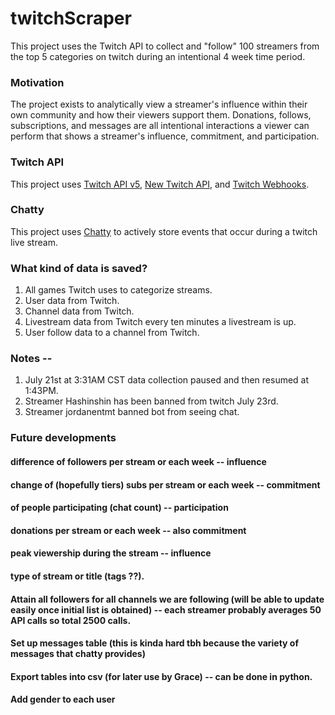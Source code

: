 # twitchScraper
This project uses the Twitch API to collect and "follow" 100 streamers from the top 5 categories on twitch during an intentional 4 week time period.

### Motivation
The project exists to analytically view a streamer's influence within their own community and how their viewers support them. Donations, follows, subscriptions, and messages are all intentional interactions a viewer can perform that shows a streamer's influence, commitment, and participation.

### Twitch API
This project uses [Twitch API v5](https://dev.twitch.tv/docs/v5), [New Twitch API](https://dev.twitch.tv/docs/api), and [Twitch Webhooks](https://dev.twitch.tv/docs/api/webhooks-guide).

### Chatty
This project uses [Chatty](https://chatty.github.io/) to actively store events that occur during a twitch live stream.

### What kind of data is saved?
1. All games Twitch uses to categorize streams.
2. User data from Twitch.
3. Channel data from Twitch.
4. Livestream data from Twitch every ten minutes a livestream is up.
5. User follow data to a channel from Twitch.

### Notes --
1. July 21st at 3:31AM CST data collection paused and then resumed at 1:43PM.
2. Streamer Hashinshin has been banned from twitch July 23rd.
3. Streamer jordanentmt banned bot from seeing chat.

### Future developments
#### difference of followers per stream or each week -- influence
#### change of (hopefully tiers) subs per stream or each week -- commitment
#### of people participating (chat count) -- participation
#### donations per stream or each week -- also commitment
#### peak viewership during the stream -- influence
#### type of stream or title (tags ??). 
#### Attain all followers for all channels we are following (will be able to update easily once initial list is obtained) -- each streamer probably averages 50 API calls so total 2500 calls.
#### Set up messages table (this is kinda hard tbh because the variety of messages that chatty provides)
#### Export tables into csv (for later use by Grace) -- can be done in python.
#### Add gender to each user


